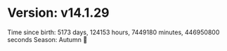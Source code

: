 # Version: v14.1.29
Time since birth: 5173 days, 124153 hours, 7449180 minutes, 446950800 seconds
Season: Autumn 🍁
